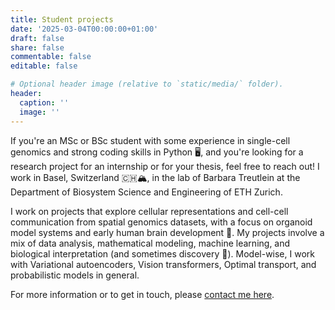 ```yaml
---
title: Student projects
date: '2025-03-04T00:00:00+01:00'
draft: false
share: false
commentable: false
editable: false

# Optional header image (relative to `static/media/` folder).
header:
  caption: ''
  image: ''
---
```

If you're an MSc or BSc student with some experience in single-cell genomics and strong coding skills in Python 🖥️, and you're looking for a research project for an internship or for your thesis, feel free to reach out! I work in Basel, Switzerland 🇨🇭🏔️, in the lab of Barbara Treutlein at the Department of Biosystem Science and Engineering of ETH Zurich. 

I work on projects that explore cellular representations and cell-cell communication from spatial genomics datasets, with a focus on organoid model systems and early human brain development 🧠. My projects involve a mix of data analysis, mathematical modeling, machine learning, and biological interpretation (and sometimes discovery 🚀). Model-wise, I work with Variational autoencoders, Vision transformers, Optimal transport, and probabilistic models in general. 

For more information or to get in touch, please [contact me here](/about/#contact).


